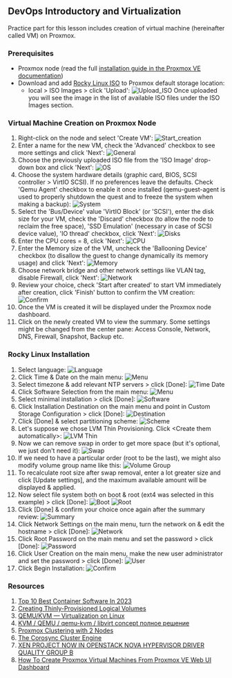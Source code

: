 ## DevOps Introductory and Virtualization ##

Practice part for this lesson includes creation of virtual machine (hereinafter called VM) on Proxmox.

### Prerequisites ###

- Proxmox node (read the full [installation guide in the Proxmox VE documentation](https://pve.proxmox.com/pve-docs/chapter-pve-installation.html))
- Download and add [Rocky Linux ISO](https://download.rockylinux.org/pub/rocky/9/isos/x86_64/Rocky-9.1-x86_64-minimal.iso) to Proxmox default storage location:
    - local > ISO Images > click 'Upload':
    ![Upload_ISO](./images/vm_creation/0-Upload.png)
    Once uploaded you will see the image in the list of available ISO files under the ISO Images section.

### Virtual Machine Creation on Proxmox Node ###

1. Right-click on the node and select 'Create VM':
    ![Start_creation](./images/vm_creation/0-Create.png)
2. Enter a name for the new VM, check the 'Advanced' checkbox to see more settings and click 'Next':
    ![General](./images/vm_creation/1-General.png)
3. Choose the previously uploaded ISO file from the 'ISO Image' drop-down box and click 'Next':
    ![OS](./images/vm_creation/2-OS.png)
4. Choose the system hardware details (graphic card, BIOS, SCSI controller > VirtIO SCSI). If no preferences leave the defaults. Check 'Qemu Agent' checkbox to enable it once installed (qemu-guest-agent is used to properly shutdown the quest and to freeze the system when making a backup):
    ![System](./images/vm_creation/3-System.png)
5. Select the 'Bus/Device' value 'VirtIO Block' (or 'SCSI'), enter the disk size for your VM, check the 'Discard' checkbox (to allow the node to reclaim the free space), 'SSD Emulation' (necessary in case of SCSI device value), 'IO thread' checkbox, click 'Next':
    ![Disks](./images/vm_creation/4-Disks.png)
6. Enter the CPU cores = 8, click 'Next':
    ![CPU](./images/vm_creation/5-CPU.png)
7. Enter the Memory size of the VM, uncheck the 'Ballooning Device' checkbox (to disallow the guest to change dynamically its memory usage) and click 'Next':
    ![Memory](./images/vm_creation/6-Memory.png)
8. Choose network bridge and other network settings like VLAN tag, disable Firewall, click 'Next':
    ![Network](./images/vm_creation/7-Network.png)
9. Review your choice, check 'Start after created' to start VM immediately after creation, click 'Finish' button to confirm the VM creation:
    ![Confirm](./images/vm_creation/8-Confirm.png)
10. Once the VM is created it will be displayed under the Proxmox node dashboard.
11. Click on the newly created VM to view the summary. Some settings might be changed from the center pane: Access Console, Network, DNS, Firewall, Snapshot, Backup etc.

### Rocky Linux Installation ###

1. Select language:
    ![Language](./images/rocky_installation/1-language.png)
2. Click Time & Date on the main menu:
    ![Menu](./images/rocky_installation/2-menu-time_date.png)
3. Select timezone & add relevant NTP servers > click \[Done\]:
    ![Time Date](./images/rocky_installation/3-time_date.png)
4. Click Software Selection from the main menu:
    ![Menu](./images/rocky_installation/4-menu-software_selection.png)
5. Select minimal installation > click \[Done\]:
    ![Software](./images/rocky_installation/5-software_selection.png)
6. Click Installation Destination on the main menu and point in Custom Storage Configuration > click \[Done\]:
    ![Destination](./images/rocky_installation/6-installation-destination-custom.png)
7. Click \[Done\] & select <a id="scheme_selection">partitioning scheme</a>:
    ![Scheme](./images/rocky_installation/7-installation_destination-scheme.png)
8. Let's suppose we chose LVM Thin Provisioning. Click \<Create them automatically\>:
    ![LVM Thin](./images/rocky_installation/8-installation_destination-LT.png)
9. Now we can remove swap in order to get more space (but it's optional, we just don't need it):
    ![Swap](./images/rocky_installation/9-installation_destination-LT-remove_swap.png)
10. If we need to have a particular order (root to be the last), we might also modify volume group name like this:
    ![Volume Group](./images/rocky_installation/10-installation_destination-LT-VG.png)
11. To recalculate root size after swap removal, enter a lot greater size and click \[Update settings\], and the maximum available amount will be displayed & applied.
12. Now select <a id="filesystem_selection">file system</a> both on boot & root (ext4 was selected in this example) > click \[Done\]:
    ![Boot](./images/rocky_installation/11-installation_destination-LT-boot_ext4.png)
    ![Root](./images/rocky_installation/12-installation_destination-LT-root_ext4.png)
13. Click \[Done\] & confirm your choice once again after the summary review:
    ![Summary](./images/rocky_installation/13-installation_destination-summary.png)
14. Click Network Settings on the main menu, turn the network on & edit the hostname > click \[Done\]:
    ![Network](./images/rocky_installation/14-network_hostname.png)
15. Click Root Password on the main menu and set the password > click \[Done\]:
    ![Password](./images/rocky_installation/15-root_password.png)
16. Click User Creation on the main menu, make the new user administrator and set the password > click \[Done\]:
    ![User](./images/rocky_installation/16-user_creation.png)
17. Click Begin Installation:
    ![Confirm](./images/rocky_installation/17-begin_installation.png)

### Resources ###

1. [Top 10 Best Container Software In 2023](https://www.softwaretestinghelp.com/container-software)
2. [Creating Thinly-Provisioned Logical Volumes](https://access.redhat.com/documentation/en-us/red_hat_enterprise_linux/6/html/logical_volume_manager_administration/thinly_provisioned_volume_creation)
3. [QEMU/KVM — Virtualization on Linux](https://casinesque.medium.com/first-approach-with-qemu-kvm-virtualization-on-linux-733ba2ffb739)
4. [KVM / QEMU / qemu-kvm / libvirt concept полное решение](https://russianblogs.com/article/45781292408)
5. [Proxmox Clustering with 2 Nodes](https://www.apalrd.net/posts/2022/pve_quorum)
6. [The Corosync Cluster Engine](https://github.com/corosync/corosync)
7. [XEN PROJECT NOW IN OPENSTACK NOVA HYPERVISOR DRIVER QUALITY GROUP B](https://xenproject.org/2015/05/20/xen-project-now-in-openstack-nova-hypervisor-driver-quality-group-b)
8. [How To Create Proxmox Virtual Machines From Proxmox VE Web UI Dashboard](https://ostechnix.com/create-proxmox-virtual-machines)

